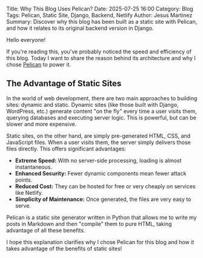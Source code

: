 Title: Why This Blog Uses Pelican?
Date: 2025-07-25 16:00
Category: Blog
Tags: Pelican, Static Site, Django, Backend, Netlify
Author: Jesus Martinez
Summary: Discover why this blog has been built as a static site with Pelican, and how it relates to its original backend version in Django.

Hello everyone!

If you're reading this, you've probably noticed the speed and efficiency of this blog. Today I want to share the reason behind its architecture and why I chose [Pelican](https://getpelican.com/) to power it.

## The Advantage of Static Sites

In the world of web development, there are two main approaches to building sites: dynamic and static. Dynamic sites (like those built with Django, WordPress, etc.) generate content "on the fly" every time a user visits them, querying databases and executing server logic. This is powerful, but can be slower and more expensive.

Static sites, on the other hand, are simply pre-generated HTML, CSS, and JavaScript files. When a user visits them, the server simply delivers those files directly. This offers significant advantages:

*   **Extreme Speed:** With no server-side processing, loading is almost instantaneous.
*   **Enhanced Security:** Fewer dynamic components mean fewer attack points.
*   **Reduced Cost:** They can be hosted for free or very cheaply on services like Netlify.
*   **Simplicity of Maintenance:** Once generated, the files are very easy to serve.

Pelican is a static site generator written in Python that allows me to write my posts in Markdown and then "compile" them to pure HTML, taking advantage of all these benefits.

I hope this explanation clarifies why I chose Pelican for this blog and how it takes advantage of the benefits of static sites! 